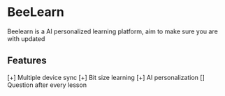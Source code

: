 # BeeLearn

Beelearn is a AI personalized learning platform, aim to make sure you are with updated

## Features

[+] Multiple device sync
[+] Bit size learning
[+] AI personalization
[] Question after every lesson
